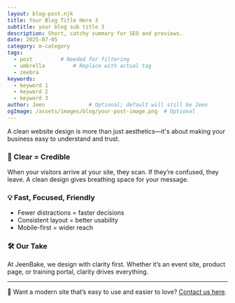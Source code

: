 ```yaml
---
layout: blog-post.njk
title: Your Blog Title Here 3
subtitle: your blog sub title 3
description: Short, catchy summary for SEO and previews.
date: 2025-07-05
category: m-category
tags:
  - post         # Needed for filtering
  - umbrella         # Replace with actual tag
  - zeebra
keywords:
  - keyword 1
  - keyword 2
  - keyword 3
author: Jeen              # Optional; default will still be Jeen
ogImage: /assets/images/blog/your-post-image.png  # Optional
---
```



A clean website design is more than just aesthetics—it's about making your business easy to understand and trust.

### 🧠 Clear = Credible

When your visitors arrive at your site, they scan. If they’re confused, they leave. A clean design gives breathing space for your message.

### 💡 Fast, Focused, Friendly

- Fewer distractions = faster decisions
- Consistent layout = better usability
- Mobile-first = wider reach

### 🛠️ Our Take

At JeenBake, we design with clarity first. Whether it’s an event site, product page, or training portal, clarity drives everything.

---

🚀 Want a modern site that’s easy to use and easier to love? [Contact us here](/contact).